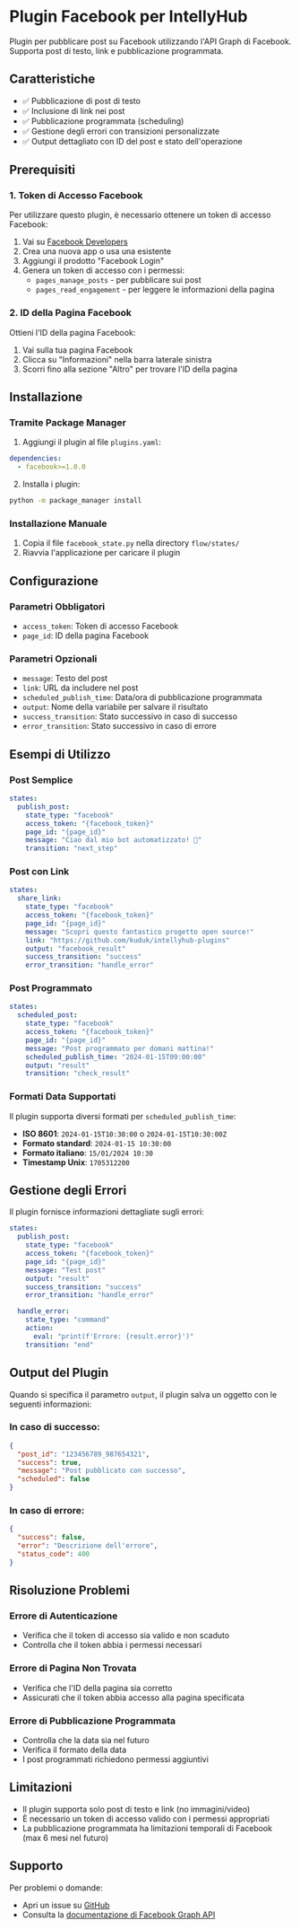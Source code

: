 # Plugin Facebook per IntellyHub

Plugin per pubblicare post su Facebook utilizzando l'API Graph di Facebook. Supporta post di testo, link e pubblicazione programmata.

## Caratteristiche

- ✅ Pubblicazione di post di testo
- ✅ Inclusione di link nei post
- ✅ Pubblicazione programmata (scheduling)
- ✅ Gestione degli errori con transizioni personalizzate
- ✅ Output dettagliato con ID del post e stato dell'operazione

## Prerequisiti

### 1. Token di Accesso Facebook

Per utilizzare questo plugin, è necessario ottenere un token di accesso Facebook:

1. Vai su [Facebook Developers](https://developers.facebook.com/)
2. Crea una nuova app o usa una esistente
3. Aggiungi il prodotto "Facebook Login"
4. Genera un token di accesso con i permessi:
   - `pages_manage_posts` - per pubblicare sui post
   - `pages_read_engagement` - per leggere le informazioni della pagina

### 2. ID della Pagina Facebook

Ottieni l'ID della pagina Facebook:
1. Vai sulla tua pagina Facebook
2. Clicca su "Informazioni" nella barra laterale sinistra
3. Scorri fino alla sezione "Altro" per trovare l'ID della pagina

## Installazione

### Tramite Package Manager

1. Aggiungi il plugin al file `plugins.yaml`:
```yaml
dependencies:
  - facebook>=1.0.0
```

2. Installa i plugin:
```bash
python -m package_manager install
```

### Installazione Manuale

1. Copia il file `facebook_state.py` nella directory `flow/states/`
2. Riavvia l'applicazione per caricare il plugin

## Configurazione

### Parametri Obbligatori

- `access_token`: Token di accesso Facebook
- `page_id`: ID della pagina Facebook

### Parametri Opzionali

- `message`: Testo del post
- `link`: URL da includere nel post
- `scheduled_publish_time`: Data/ora di pubblicazione programmata
- `output`: Nome della variabile per salvare il risultato
- `success_transition`: Stato successivo in caso di successo
- `error_transition`: Stato successivo in caso di errore

## Esempi di Utilizzo

### Post Semplice

```yaml
states:
  publish_post:
    state_type: "facebook"
    access_token: "{facebook_token}"
    page_id: "{page_id}"
    message: "Ciao dal mio bot automatizzato! 🤖"
    transition: "next_step"
```

### Post con Link

```yaml
states:
  share_link:
    state_type: "facebook"
    access_token: "{facebook_token}"
    page_id: "{page_id}"
    message: "Scopri questo fantastico progetto open source!"
    link: "https://github.com/kuduk/intellyhub-plugins"
    output: "facebook_result"
    success_transition: "success"
    error_transition: "handle_error"
```

### Post Programmato

```yaml
states:
  scheduled_post:
    state_type: "facebook"
    access_token: "{facebook_token}"
    page_id: "{page_id}"
    message: "Post programmato per domani mattina!"
    scheduled_publish_time: "2024-01-15T09:00:00"
    output: "result"
    transition: "check_result"
```

### Formati Data Supportati

Il plugin supporta diversi formati per `scheduled_publish_time`:

- **ISO 8601**: `2024-01-15T10:30:00` o `2024-01-15T10:30:00Z`
- **Formato standard**: `2024-01-15 10:30:00`
- **Formato italiano**: `15/01/2024 10:30`
- **Timestamp Unix**: `1705312200`

## Gestione degli Errori

Il plugin fornisce informazioni dettagliate sugli errori:

```yaml
states:
  publish_post:
    state_type: "facebook"
    access_token: "{facebook_token}"
    page_id: "{page_id}"
    message: "Test post"
    output: "result"
    success_transition: "success"
    error_transition: "handle_error"

  handle_error:
    state_type: "command"
    action:
      eval: "print(f'Errore: {result.error}')"
    transition: "end"
```

## Output del Plugin

Quando si specifica il parametro `output`, il plugin salva un oggetto con le seguenti informazioni:

### In caso di successo:
```json
{
  "post_id": "123456789_987654321",
  "success": true,
  "message": "Post pubblicato con successo",
  "scheduled": false
}
```

### In caso di errore:
```json
{
  "success": false,
  "error": "Descrizione dell'errore",
  "status_code": 400
}
```

## Risoluzione Problemi

### Errore di Autenticazione
- Verifica che il token di accesso sia valido e non scaduto
- Controlla che il token abbia i permessi necessari

### Errore di Pagina Non Trovata
- Verifica che l'ID della pagina sia corretto
- Assicurati che il token abbia accesso alla pagina specificata

### Errore di Pubblicazione Programmata
- Controlla che la data sia nel futuro
- Verifica il formato della data
- I post programmati richiedono permessi aggiuntivi

## Limitazioni

- Il plugin supporta solo post di testo e link (no immagini/video)
- È necessario un token di accesso valido con i permessi appropriati
- La pubblicazione programmata ha limitazioni temporali di Facebook (max 6 mesi nel futuro)

## Supporto

Per problemi o domande:
- Apri un issue su [GitHub](https://github.com/kuduk/intellyhub-plugins)
- Consulta la [documentazione di Facebook Graph API](https://developers.facebook.com/docs/graph-api/)
